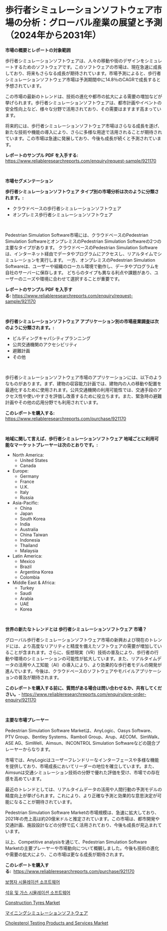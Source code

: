 <p><h1>歩行者シミュレーションソフトウェア市場の分析：グローバル産業の展望と予測（2024年から2031年）</h1></p><p><strong>市場の概要とレポートの対象範囲</strong></p>
<p><p>歩行者シミュレーションソフトウェアは、人々の移動や街のデザインをシミュレートするためのソフトウェアです。このソフトウェアの市場は、現在急速に成長しており、将来もさらなる成長が期待されています。市場予測によると、歩行者シミュレーションソフトウェア市場は予測期間中に14.8％のCAGRで成長すると予想されています。</p><p>この市場の最新のトレンドは、技術の進化や都市の拡大による需要の増加などが挙げられます。歩行者シミュレーションソフトウェアは、都市計画やイベントの安全性向上など、様々な分野で活用されており、その需要はますます高まっています。</p><p>将来的には、歩行者シミュレーションソフトウェア市場はさらなる成長を遂げ、新たな技術や機能の導入により、さらに多様な用途で活用されることが期待されています。この市場は急速に発展しており、今後も成長が続くと予測されています。</p></p>
<p><strong>レポートのサンプル PDF を入手する:</strong> <a href="https://www.reliableresearchreports.com/enquiry/request-sample/921170">https://www.reliableresearchreports.com/enquiry/request-sample/921170</a></p>
<p>&nbsp;</p>
<p><strong>市場セグメンテーション</strong></p>
<p><strong>歩行者シミュレーションソフトウェア タイプ別の市場分析は次のように分類されます。:</strong></p>
<p><ul><li>クラウドベースの歩行者シミュレーションソフトウェア</li><li>オンプレミス歩行者シミュレーションソフトウェア</li></ul></p>
<p>&nbsp;</p>
<p><p>Pedestrian Simulation Software市場には、クラウドベースのPedestrian Simulation SoftwareとオンプレミスのPedestrian Simulation Softwareの2つの主要なタイプがあります。 クラウドベースのPedestrian Simulation Softwareは、インターネット経由でデータやプログラムにアクセスし、リアルタイムでシミュレーションを実行します。 一方、オンプレミスのPedestrian Simulation Softwareは、ユーザーや組織のローカル環境で動作し、データやプログラムを自社のサーバーに保存します。 どちらのタイプも異なる利点や課題があり、ユーザーのニーズや環境に合わせて選択することが重要です。</p></p>
<p><strong>レポートのサンプル PDF を入手する:</strong>&nbsp;<a href="https://www.reliableresearchreports.com/enquiry/request-sample/921170">https://www.reliableresearchreports.com/enquiry/request-sample/921170</a></p>
<p>&nbsp;</p>
<p><strong> 歩行者シミュレーションソフトウェア アプリケーション別の市場産業調査は次のように分類されます。:</strong></p>
<p><ul><li>ビルディングキャパシティプランニング</li><li>公共交通機関のアクセシビリティ</li><li>避難計画</li><li>その他</li></ul></p>
<p>&nbsp;</p>
<p><p>歩行者シミュレーションソフトウェア市場のアプリケーションには、以下のようなものがあります。まず、建物の収容能力計画では、建物内の人の移動や配置を最適化するために使用されます。公共交通機関の利用可能性では、交通手段のアクセス性や使いやすさを評価し改善するために役立ちます。また、緊急時の避難計画やその他の応用分野でも利用されています。</p></p>
<p><strong>このレポートを購入する:</strong>&nbsp; <a href="https://www.reliableresearchreports.com/purchase/921170">https://www.reliableresearchreports.com/purchase/921170</a></p>
<p>&nbsp;</p>
<p><strong>地域に関して言えば、歩行者シミュレーションソフトウェア 地域ごとに利用可能なマーケットプレーヤーは次のとおりです。:</strong></p>
<p><ul>
    <li>
        North America:
        <ul>
            <li>United States</li>
            <li>Canada</li>
        </ul>
    </li>
    <li>
        Europe:
        <ul>
            <li>Germany</li>
            <li>France</li>
            <li>U.K.</li>
            <li>Italy</li>
            <li>Russia</li>
        </ul>
    </li>
    <li>
        Asia-Pacific:
        <ul>
            <li>China</li>
            <li>Japan</li>
            <li>South Korea</li>
            <li>India</li>
            <li>Australia</li>
            <li>China Taiwan</li>
            <li>Indonesia</li>
            <li>Thailand</li>
            <li>Malaysia</li>
        </ul>
    </li>
    <li>
        Latin America:
        <ul>
            <li>Mexico</li>
            <li>Brazil</li>
            <li>Argentina Korea</li>
            <li>Colombia</li>
        </ul>
    </li>
    <li>
        Middle East & Africa:
        <ul>
            <li>Turkey</li>
            <li>Saudi</li>
            <li>Arabia</li>
            <li>UAE</li>
            <li>Korea</li>
        </ul>
    </li>
    </ul></p>
<p>&nbsp;</p>
<p><strong>世界の新たなトレンドとは 歩行者シミュレーションソフトウェア 市場？</strong></p>
<p><p>グローバル歩行者シミュレーションソフトウェア市場の新興および現在のトレンドには、より高度なリアリティと精度を備えたソフトウェアの需要が増加していることが含まれます。さらに、仮想現実（VR）技術の普及により、歩行者の行動や環境のシミュレーションの可能性が拡大しています。また、リアルタイムデータの活用や人工知能（AI）の導入により、より効果的な歩行者モデルの開発が進んでいます。今後は、クラウドベースのソフトウェアやモバイルアプリケーションの普及が期待されます。</p></p>
<p><strong>このレポートを購入する前に、質問がある場合は問い合わせるか、共有してください。</strong>- <a href="https://www.reliableresearchreports.com/enquiry/pre-order-enquiry/921170">https://www.reliableresearchreports.com/enquiry/pre-order-enquiry/921170</a></p>
<p>&nbsp;</p>
<p><strong>主要な市場プレーヤー</strong></p>
<p><p>Pedestrian Simulation Software Marketは、AnyLogic、Oasys Software、PTV Group、Bentley Systems、Ramboll Group、Arup、AECOM、SimWalk、ASE AG、SimWell、Aimsun、INCONTROL Simulation Softwareなどの競合プレーヤーからなります。 </p><p>市場では、AnyLogicはユーザーフレンドリーなインターフェースや多様な機能を提供しており、市場成長においてリーダーの地位を確立しています。また、Aimsunは交通シミュレーション技術の分野で優れた評価を受け、市場での存在感を高めています。 </p><p>最近のトレンドとしては、リアルタイムデータの活用や人間行動の予測モデルの精度向上が挙げられます。これにより、より正確な予測と効果的な意思決定が可能になることが期待されています。 </p><p>Pedestrian Simulation Software Marketの市場規模は、急速に拡大しており、2021年の売上高は約20億米ドルと推定されています。この市場は、都市開発や交通計画、施設設計などの分野で広く活用されており、今後も成長が見込まれています。 </p><p>以上、Competitive analysisを通じて、Pedestrian Simulation Software Marketの主要プレーヤーや市場動向について概観しました。今後も技術の進化や需要の拡大により、この市場は更なる成長が期待されます。</p></p>
<p><strong>このレポートを購入する:</strong>&nbsp;&nbsp;<a href="https://www.reliableresearchreports.com/purchase/921170">https://www.reliableresearchreports.com/purchase/921170</a></p>
<p><p><a href="https://github.com/sougarounis/Market-Research-Report-List-2/blob/main/2966637182036.md">보행자 시뮬레이션 소프트웨어</a></p><p><a href="https://github.com/laholand/Market-Research-Report-List-2/blob/main/8885159182035.md">석유 및 가스 시뮬레이션 소프트웨어</a></p><p><a href="https://github.com/PeterParrish5/Market-Research-Report-List-3/blob/main/construction-tyres-market.md">Construction Tyres Market</a></p><p><a href="https://github.com/mohamedbakry57/Market-Research-Report-List-2/blob/main/7526178182039.md">マイニングシミュレーションソフトウェア</a></p><p><a href="https://issuu.com/reportprime-2/docs/cholesterol-testing-products-and-services-market-s">Cholesterol Testing Products and Services Market</a></p></p>